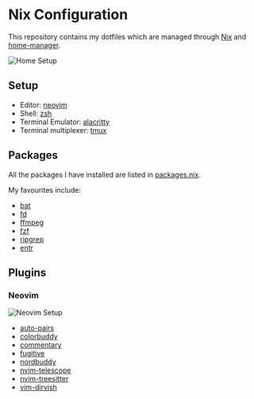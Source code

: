 # Nix Configuration
This repository contains my dotfiles which are managed through [Nix](https://nixos.org/) and [home-manager](https://github.com/rycee/home-manager).

![Home Setup](../assets/alacritty.png?raw=true)

## Setup
* Editor: [neovim](./modules/vim.nix)
* Shell: [zsh](./modules/zsh.nix)
* Terminal Emulator: [alacritty](./modules/alacritty.nix)
* Terminal multiplexer: [tmux](./modules/tmux.nix)

## Packages
All the packages I have installed are listed in [packages.nix](./modules/packages.nix).

My favourites include:
* [bat](https://github.com/sharkdp/bat)
* [fd](https://github.com/sharkdp/fd)
* [ffmpeg](https://ffmpeg.org/)
* [fzf](https://github.com/junegunn/fzf)
* [ripgrep](https://github.com/BurntSushi/ripgrep)
* [entr](https://github.com/eradman/entr)

## Plugins
### Neovim
![Neovim Setup](../assets/vim.png?raw=true)
* [auto-pairs](https://github.com/jiangmiao/auto-pairs)
* [colorbuddy](https://github.com/tjdevries/colorbuddy.nvim)
* [commentary](https://github.com/tpope/vim-commentary)
* [fugitive](https://github.com/tpope/vim-fugitive)
* [nordbuddy](https://github.com/maaslalani/nordbuddy)
* [nvim-telescope](https://github.com/nvim-telescope/telescope.nvim)
* [nvim-treesitter](https://github.com/nvim-treesitter/nvim-treesitter)
* [vim-dirvish](https://github.com/justinmk/vim-dirvish)
